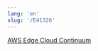```yaml
---
lang: 'en'
slug: '/E41326'
---
```


[AWS Edge Cloud Continuum](https://apps.kaonadn.net/5181491956940800/index.html)
